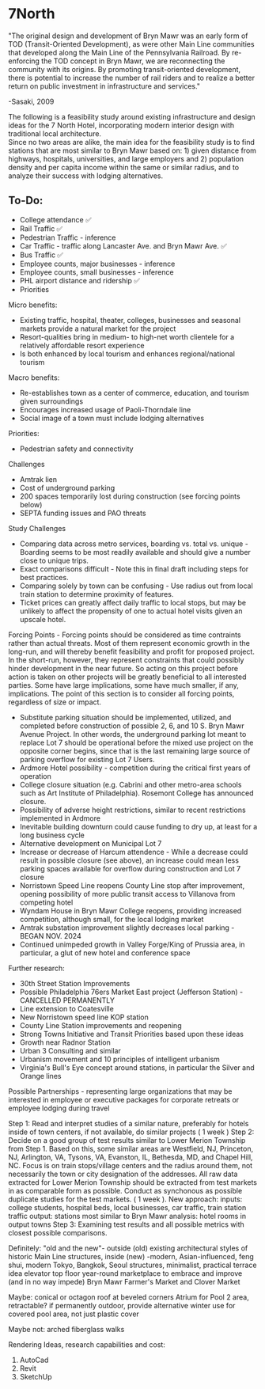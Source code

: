 # 7North

"The original design and development of Bryn Mawr was an early form of TOD (Transit-Oriented Development), as were other Main
Line communities that developed along the Main Line of the Pennsylvania Railroad. By re-enforcing
the TOD concept in Bryn Mawr, we are reconnecting the community with its origins. By promoting
transit-oriented development, there is potential to increase the number of rail riders and to realize a
better return on public investment in infrastructure and services."

-Sasaki, 2009

The following is a feasibility study around existing infrastructure and design ideas for the 7 North Hotel, incorporating modern interior design with traditional local architecture.  
Since no two areas are alike, the main idea for the feasibility study is to find stations that are most similar to Bryn Mawr based on: 1) given distance from highways, hospitals, universities, and large employers and 2) population density and per capita income within the same or similar radius, and to analyze their success with lodging alternatives. 

## To-Do:

* College attendance ✅
* Rail Traffic ✅
* Pedestrian Traffic - inference
* Car Traffic - traffic along Lancaster Ave. and Bryn Mawr Ave. ✅
* Bus Traffic ✅
* Employee counts, major businesses - inference
* Employee counts, small businesses - inference
* PHL airport distance and ridership ✅
* Priorities


Micro benefits:
* Existing traffic, hospital, theater, colleges, businesses and seasonal markets provide a natural market for the project
* Resort-qualities bring in medium- to high-net worth clientele for a relatively affordable resort experience
* Is both enhanced by local tourism and enhances regional/national tourism

Macro benefits:
* Re-establishes town as a center of commerce, education, and tourism given surroundings
* Encourages increased usage of Paoli-Thorndale line
* Social image of a town must include lodging alternatives

Priorities:
* Pedestrian safety and connectivity
  

Challenges
* Amtrak lien
* Cost of underground parking
* 200 spaces temporarily lost during construction (see forcing points below)
* SEPTA funding issues and PAO threats

Study Challenges 
* Comparing data across metro services, boarding vs. total vs. unique - Boarding seems to be most readily available and should give a number close to unique trips. 
* Exact comparisons difficult - Note this in final draft including steps for best practices. 
* Comparing solely by town can be confusing - Use radius out from local train station to determine proximity of features.
* Ticket prices can greatly affect daily traffic to local stops, but may be unlikely to affect the propensity of one to actual hotel visits given an upscale hotel. 

Forcing Points - Forcing points should be considered as time contraints rather than actual threats. Most of them represent economic growth in the long-run, and will thereby benefit feasibility and profit for proposed project. In the short-run, however, they represent constraints that could possibly hinder development in the near future. So acting on this project before action is taken on other projects will be greatly beneficial to all interested parties. Some have large implications, some have much smaller, if any, implications. The point of this section is to consider all forcing points, regardless of size or impact. 
* Substitute parking situation should be implemented, utilized, and completed before construction of possible 2, 6, and 10 S. Bryn Mawr Avenue Project. In other words, the underground parking lot meant to replace Lot 7 should be operational before the mixed use project on the opposite corner begins, since that is the last remaining large source of parking overflow for existing Lot 7 Users. 
*  Ardmore Hotel possibility - competition during the critical first years of operation
*  College closure situation (e.g. Cabrini and other metro-area schools such as Art Institute of Philadelphia). Rosemont College has announced closure. 
*  Possibility of adverse height restrictions, similar to recent restrictions implemented in Ardmore
*  Inevitable building downturn could cause funding to dry up, at least for a long business cycle
*  Alternative development on Municipal Lot 7
*  Increase or decrease of Harcum attendence - While a decrease could result in possible closure (see above), an increase could mean less parking spaces available for overflow during construction and Lot 7 closure
*  Norristown Speed Line reopens County Line stop after improvement, opening possibility of more public transit access to Villanova from competing hotel
*  Wyndam House in Bryn Mawr College reopens, providing increased competition, although small, for the local lodging market
*  Amtrak substation improvement slightly decreases local parking - BEGAN NOV. 2024
*  Continued unimpeded growth in Valley Forge/King of Prussia area, in particular, a glut of new hotel and conference space

Further research:
* 30th Street Station Improvements
* Possible Philadelphia 76ers Market East project (Jefferson Station) - CANCELLED PERMANENTLY
* Line extension to Coatesville
* New Norristown speed line KOP station
* County Line Station improvements and reopening
* Strong Towns Initiative and Transit Priorities based upon these ideas
* Growth near Radnor Station
* Urban 3 Consulting and similar
* Urbanism movement and 10 principles of intelligent urbanism
* Virginia's Bull's Eye concept around stations, in particular the Silver and Orange lines

Possible Partnerships - representing large organizations that may be interested in employee or executive packages for corporate retreats or employee lodging during travel

Step 1: Read and interpret studies of a similar nature, preferably for hotels inside of town centers, if not available, do similar projects ( 1 week )
Step 2: Decide on a good group of test results similar to Lower Merion Township from Step 1. Based on this, some similar areas are Westfield, NJ, Princeton, NJ, Arlington, VA, Tysons, VA, Evanston, IL, Bethesda, MD, and Chapel Hill, NC. Focus is on train stops/village centers and the radius around them, not necessarily the town or city designation of the addresses. All raw data extracted for Lower Merion Township should be extracted from test markets in as comparable form as possible. Conduct as synchonous as possible duplicate studies for the test markets. ( 1 week ).
    New approach: inputs: college students, hospital beds, local businesses, car traffic, train station traffic output: stations most similar to Bryn Mawr analysis: hotel rooms in output towns
Step 3:
Examining test results and all possible metrics with closest possible comparisons. 



Definitely:
"old and the new"- outside (old) existing architectural styles of historic Main Line structures, inside (new) -modern, Asian-influenced, feng shui, modern Tokyo, Bangkok, Seoul structures, minimalist, practical
terrace idea
elevator top floor
year-round marketplace to embrace and improve (and in no way impede) Bryn Mawr Farmer's Market and Clover Market

Maybe:
conical or octagon roof at beveled corners
Atrium for Pool 2 area, retractable? if permanently outdoor, provide alternative winter use for covered pool area, not just plastic cover

Maybe not:
arched fiberglass walks


Rendering Ideas, research capabilities and cost:
1. AutoCad
2. Revit
3. SketchUp







